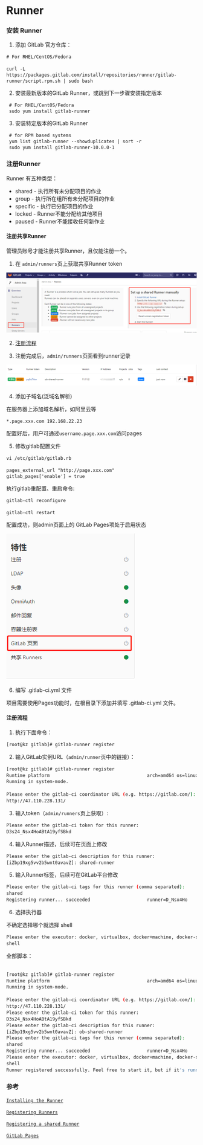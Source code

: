 # Runner

### 安装 Runner

1. 添加 GitLab 官方仓库：

```shell
# For RHEL/CentOS/Fedora

curl -L https://packages.gitlab.com/install/repositories/runner/gitlab-runner/script.rpm.sh | sudo bash
```

2. 安装最新版本的GitLab Runner，或跳到下一步骤安装指定版本

```shell
 # For RHEL/CentOS/Fedora
 sudo yum install gitlab-runner
```

3. 安装特定版本的GitLab Runner

```shell
 # for RPM based systems
 yum list gitlab-runner --showduplicates | sort -r
 sudo yum install gitlab-runner-10.0.0-1
```

### 注册Runner

Runner 有五种类型：

* shared - 执行所有未分配项目的作业
* group -  执行所在组所有未分配项目的作业
* specific - 执行已分配项目的作业
* locked - Runner不能分配给其他项目
* paused - Runner不能接收任何新作业

#### 注册共享Runner

管理员账号才能注册共享Runner，且仅能注册一个。

1. 在 `admin/runners`页上获取共享Runner token

![shared-token](snapshot/shared-token.png)

2. [注册流程](#注册流程)


3. 注册完成后，`admin/runners`页面看到runner记录

![shared-runner](snapshot/shared-runner.png)

4. 添加子域名(泛域名解析)

在服务器上添加域名解析，如阿里云等
```
*.page.xxx.com 192.168.22.23
```

配置好后，用户可通过`username.page.xxx.com`访问pages

5. 修改gitlab配置文件
   
```
vi /etc/gitlab/gitlab.rb

pages_external_url "http://page.xxx.com"
gitlab_pages['enable'] = true
```

执行gitlab重配置、重启命令:

```
gitlab-ctl reconfigure

gitlab-ctl restart
```

配置成功，则admin页面上的 GitLab Pages项处于启用状态

![gitlab-page](snapshot/gitlab-pages.png)

6. 编写 .gitlab-ci.yml 文件

项目需要使用Pages功能时，在根目录下添加并填写 .gitlab-ci.yml 文件。


#### 注册流程

1. 执行下面命令：

```bash
[root@kz gitlab]# gitlab-runner register

```

2. 输入GitLab实例URL（`admin/runner`页中的链接）：

```bash
[root@kz gitlab]# gitlab-runner register
Runtime platform                                    arch=amd64 os=linux pid=14694 revision=ac2a293c version=11.11.2
Running in system-mode.                            
                                                   
Please enter the gitlab-ci coordinator URL (e.g. https://gitlab.com/):
http://47.110.228.131/

```

3. 输入token（`admin/runners`页上获取）:

```bash
Please enter the gitlab-ci token for this runner:
D3s24_Nsx4HoABtA19yfSBkd

```

4. 输入Runner描述，后续可在页面上修改
   
```bash
Please enter the gitlab-ci description for this runner:
[iZbp19xg5vv2b5wnt0avavZ]: shared-runner

```

5. 输入Runner标签，后续可在GitLab平台修改

```bash
Please enter the gitlab-ci tags for this runner (comma separated):
shared
Registering runner... succeeded                     runner=D_Nsx4Ho

```

6. 选择执行器

不确定选择哪个就选择 shell

```bash
Please enter the executor: docker, virtualbox, docker+machine, docker-ssh+machine, docker-ssh, parallels, shell, ssh, kubernetes:
shell
```

全部脚本：

```bash

[root@kz gitlab]# gitlab-runner register
Runtime platform                                    arch=amd64 os=linux pid=15281 revision=ac2a293c version=11.11.2
Running in system-mode.                            
                                                   
Please enter the gitlab-ci coordinator URL (e.g. https://gitlab.com/):
http://47.110.228.131/
Please enter the gitlab-ci token for this runner:
D3s24_Nsx4HoABtA19yfSBkd
Please enter the gitlab-ci description for this runner:
[iZbp19xg5vv2b5wnt0avavZ]: ob-shared-runner
Please enter the gitlab-ci tags for this runner (comma separated):
shared
Registering runner... succeeded                     runner=D_Nsx4Ho
Please enter the executor: docker, virtualbox, docker+machine, docker-ssh+machine, docker-ssh, parallels, shell, ssh, kubernetes:
shell
Runner registered successfully. Feel free to start it, but if it's running already the config should be automatically reloaded!

```


### 参考

[`Installing the Runner`](https://docs.gitlab.com/runner/install/linux-repository.html)

[`Registering Runners`](https://docs.gitlab.com/runner/register/index.html)

[`Registering a shared Runner`](https://docs.gitlab.com/ee/ci/runners/#registering-a-shared-runner)

[`GitLab Pages`](https://docs.gitlab.com/ee/administration/pages/index.html)